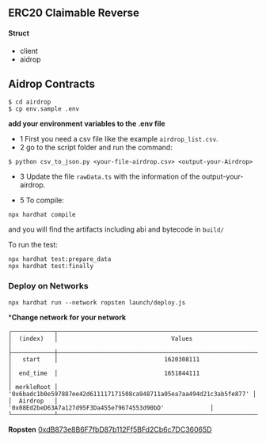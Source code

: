 ## ERC20 Claimable Reverse 

#### Struct 
 - client
 - aidrop 

## Aidrop Contracts 

````
$ cd airdrop
$ cp env.sample .env
````

**add your environment variables to the .env file**

- 1 First you need a csv file like the example ```airdrop_list.csv```.
- 2 go to the script folder and run the command:

```
$ python csv_to_json.py <your-file-airdrop.csv> <output-your-Airdrop>
```

- 3 Update the file ```rawData.ts``` with the information of the output-your-airdrop.

- 5 To compile:
```
npx hardhat compile
```
and you will find the artifacts including abi and bytecode in `build/`

To run the test:
```
npx hardhat test:prepare_data
npx hardhat test:finally
```

### Deploy on Networks 

```
npx hardhat run --network ropsten launch/deploy.js
```
***Change network for your network**

```
┌────────────┬──────────────────────────────────────────────────────────────────────┐
│  (index)   │                                Values                                │
├────────────┼──────────────────────────────────────────────────────────────────────┤
│   start    │                              1620308111                              │
│  end_time  │                              1651844111                              │
│ merkleRoot │ '0x6badc1b0e597887ee42d611117171508ca948711a05ea7aa494d21c3ab5fe877' │
│  Airdrop   │             '0x08Ed2beD63A7a127d95F3Da455e79674553d90bD'             │
└────────────┴──────────────────────────────────────────────────────────────────────┘
```

**Ropsten**
    [0xdB873e8B6F7fbD87b112Ff5BFd2Cb6c7DC36065D](https://ropsten.etherscan.io/address/0xdB873e8B6F7fbD87b112Ff5BFd2Cb6c7DC36065D)